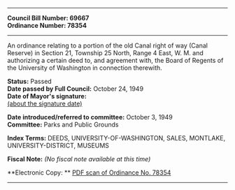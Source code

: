 * * * * *  
  
**Council Bill Number: [](#h0)[](#h2)69667**   
**Ordinance Number: 78354**  
  
* * * * *  
  
An ordinance relating to a portion of the old Canal right of way (Canal Reserve) in Section 21, Township 25 North, Range 4 East, W. M. and authorizing a certain deed to, and agreement with, the Board of Regents of the University of Washington in connection therewith.  
  
**Status:** Passed   
**Date passed by Full Council:** October 24, 1949   
**Date of Mayor's signature:**   
[(about the signature date)](/~public/approvaldate.htm)   
  
  
**Date introduced/referred to committee:** October 3, 1949   
**Committee:** Parks and Public Grounds   
  
**Index Terms:** DEEDS, UNIVERSITY-OF-WASHINGTON, SALES, MONTLAKE, UNIVERSITY-DISTRICT, MUSEUMS  
  
**Fiscal Note:** *(No fiscal note available at this time)*  
  
**Electronic Copy: ** [PDF scan of Ordinance No. 78354](/~archives/Ordinances/Ord_78354.pdf)  
  
* * * * *  
